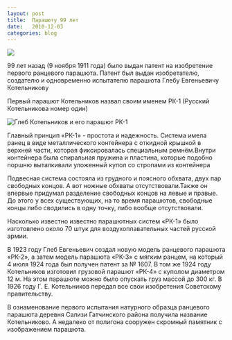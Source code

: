 ```yaml
---
layout: post
title:  Парашюту 99 лет
date:   2010-12-03
categories: blog
---
```


![]({{site.baseurl}}/img/posts/gleb_kotel2.jpg)

99 лет назад (9 ноября 1911 года) было выдан патент на изобретение первого ранцевого парашюта. Патент был выдан изобретателю, создателю и одновременно испытателю парашюта Глебу Евгеньевичу Котельникову

Первый парашют Котельников назвал своим именем РК-1 (Русский Котельникова номер один)

![Глеб Котельников и его парашют РК-1]({{site.baseurl}}/img/posts/pic_04.gif)

Главный принцип «РК-1» - простота и надежность. Система имела ранец в виде металлического контейнера с откидной крышкой в верхней части, которая фиксировалась специальным ремнём.Внутри контейнера была спиральная пружина и пластина, которые подобно поршню выталкивали уложенный купол со стропами из контейнера

Подвесная система состояла из грудного и поясного обхвата, двух пар свободных концов. А вот ножные обхваты отсутствовали.Также он впервые придумал разделение свободных концов на левые и правые. До этого у всех существующих, на то время парашютов, свободные концы либо сводились в одну точку, либо вообще отсутствовали.

Насколько известно известно парашютных систем «РК-1» было изготовлено около 70 штук для воздухоплавательных частей русской армии. 

В 1923 году Глеб Евгеньевич создал новую модель ранцевого парашюта «РК-2», а затем модель парашюта «РК-3» с мягким ранцем, на который 4 июля 1924 года был получен патент за № 1607. В том же 1924 году Котельников изготовил грузовой парашют «РК-4» с куполом диаметром 12 м. На этом парашюте можно было опускать груз массой до 300 кг. В 1926 году Г. Е. Котельников передал все свои изобретения Советскому правительству. 

В ознаменование первого испытания натурного образца ранцевого парашюта деревня Сализи Гатчинского района получила название Котельниково. А недалеко от полигона сооружен скромный памятник с изображением парашюта. 
